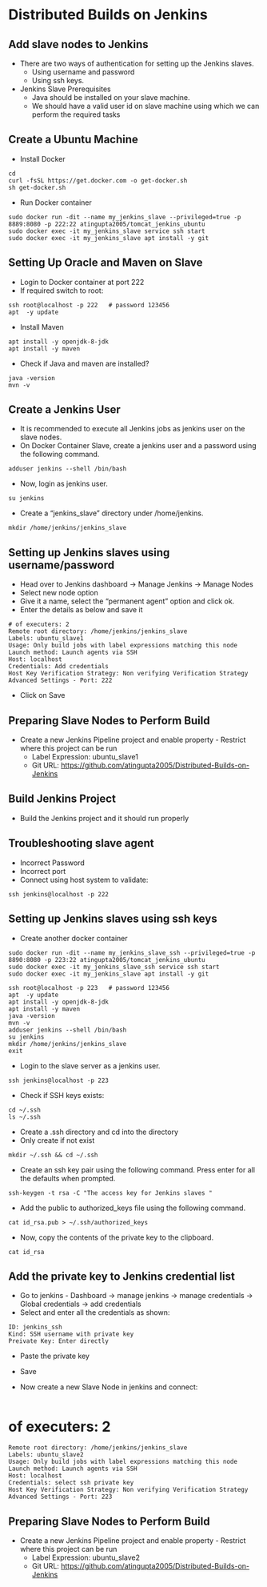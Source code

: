 # Distributed Builds on Jenkins

## Add slave nodes to Jenkins
 -  There are two ways of authentication for setting up the Jenkins slaves.
    -  Using username and password
    -  Using ssh keys.
 -  Jenkins Slave Prerequisites
    - Java should be installed on your slave machine.
    - We should have a valid user id on slave machine using which we can perform the required tasks

## Create a Ubuntu Machine
- Install Docker
```
cd
curl -fsSL https://get.docker.com -o get-docker.sh
sh get-docker.sh
```
- Run Docker container
```
sudo docker run -dit --name my_jenkins_slave --privileged=true -p 8889:8080 -p 222:22 atingupta2005/tomcat_jenkins_ubuntu
sudo docker exec -it my_jenkins_slave service ssh start
sudo docker exec -it my_jenkins_slave apt install -y git
```

## Setting Up Oracle and Maven on Slave
- Login to Docker container at port 222
- If required switch to root:
```
ssh root@localhost -p 222 	# password 123456
apt  -y update
```
- Install Maven
```
apt install -y openjdk-8-jdk
apt install -y maven
```

- Check if Java and maven are installed?
```
java -version
mvn -v
```

## Create a Jenkins User
- It is recommended to execute all Jenkins jobs as jenkins user on the slave nodes.
- On Docker Container Slave, create a jenkins user and a password using the following command.
```
adduser jenkins --shell /bin/bash
```

- Now, login as jenkins user.
```
su jenkins
```

- Create a “jenkins_slave” directory under /home/jenkins.
```
mkdir /home/jenkins/jenkins_slave
```

## Setting up Jenkins slaves using username/password
- Head over to Jenkins dashboard -> Manage Jenkins -> Manage Nodes
- Select new node option
- Give it a name, select the “permanent agent” option and click ok.
- Enter the details as below and save it
```
# of executers: 2
Remote root directory: /home/jenkins/jenkins_slave
Labels: ubuntu_slave1
Usage: Only build jobs with label expressions matching this node
Launch method: Launch agents via SSH
Host: localhost
Credentials: Add credentials
Host Key Verification Strategy: Non verifying Verification Strategy
Advanced Settings - Port: 222
```
- Click on Save


## Preparing Slave Nodes to Perform Build
- Create a new Jenkins Pipeline project and enable property - Restrict where this project can be run
  - Label Expression: ubuntu_slave1
  - Git URL: https://github.com/atingupta2005/Distributed-Builds-on-Jenkins

## Build Jenkins Project
- Build the Jenkins project and it should run properly

## Troubleshooting slave agent
- Incorrect Password
- Incorrect port
- Connect using host system to validate:
```
ssh jenkins@localhost -p 222
```


## Setting up Jenkins slaves using ssh keys
- Create another docker container
```
sudo docker run -dit --name my_jenkins_slave_ssh --privileged=true -p 8890:8080 -p 223:22 atingupta2005/tomcat_jenkins_ubuntu
sudo docker exec -it my_jenkins_slave_ssh service ssh start
sudo docker exec -it my_jenkins_slave apt install -y git

ssh root@localhost -p 223 	# password 123456
apt  -y update
apt install -y openjdk-8-jdk
apt install -y maven
java -version
mvn -v
adduser jenkins --shell /bin/bash
su jenkins
mkdir /home/jenkins/jenkins_slave
exit
```

- Login to the slave server as a jenkins user.
```
ssh jenkins@localhost -p 223
```

- Check if SSH keys exists:
```
cd ~/.ssh
ls ~/.ssh
```

- Create a .ssh directory and cd into the directory
- Only create if not exist
```
mkdir ~/.ssh && cd ~/.ssh
```

- Create an ssh key pair using the following command. Press enter for all the defaults when prompted.
```
ssh-keygen -t rsa -C "The access key for Jenkins slaves "
```

- Add the public to authorized_keys file using the following command.
```
cat id_rsa.pub > ~/.ssh/authorized_keys
```

- Now, copy the contents of the private key to the clipboard.
```
cat id_rsa
```

## Add the private key to Jenkins credential list
- Go to jenkins - Dashboard -> manage jenkins -> manage credentials -> Global credentials -> add credentials
- Select and enter all the credentials as shown:
```
ID: jenkins_ssh
Kind: SSH username with private key
Preivate Key: Enter directly
```
- Paste the private key
- Save



- Now create a new Slave Node in jenkins and connect:
```
```
# of executers: 2
```
Remote root directory: /home/jenkins/jenkins_slave
Labels: ubuntu_slave2
Usage: Only build jobs with label expressions matching this node
Launch method: Launch agents via SSH
Host: localhost
Credentials: select ssh private key
Host Key Verification Strategy: Non verifying Verification Strategy
Advanced Settings - Port: 223
```

## Preparing Slave Nodes to Perform Build
- Create a new Jenkins Pipeline project and enable property - Restrict where this project can be run
  - Label Expression: ubuntu_slave2
  - Git URL: https://github.com/atingupta2005/Distributed-Builds-on-Jenkins
